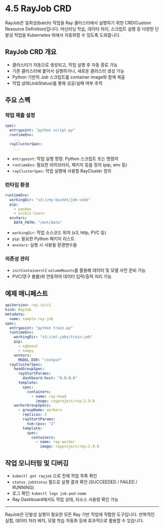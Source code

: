 # 4.5 RayJob CRD

RayJob은 일회성(batch) 작업을 Ray 클러스터에서 실행하기 위한 CRD(Custom Resource Definition)입니다. 머신러닝 학습, 데이터 처리, 스크립트 실행 등 다양한 단발성 작업을 Kubernetes 위에서 자동화할 수 있도록 도와줍니다.

## RayJob CRD 개요

- 클러스터가 자동으로 생성되고, 작업 실행 후 자동 종료 가능
- 기존 클러스터에 붙어서 실행하거나, 새로운 클러스터 생성 가능
- Python 기반의 Job 스크립트를 container image와 함께 제출
- 작업 상태(JobStatus)를 통해 성공/실패 여부 추적

## 주요 스펙

### 작업 제출 설정

```yaml
spec:
  entrypoint: "python script.py"
  runtimeEnv:
    ...
  rayClusterSpec:
    ...
```

- `entrypoint`: 작업 실행 명령. Python 스크립트 또는 명령어
- `runtimeEnv`: 필요한 라이브러리, 패키지 등을 정의 (pip, env 등)
- `rayClusterSpec`: 작업 실행에 사용할 RayCluster 정의

### 런타임 환경

```yaml
runtimeEnv:
  workingDir: "s3://my-bucket/job-code"
  pip:
    - pandas
    - scikit-learn
  envVars:
    DATA_PATH: "/mnt/data"
```

- `workingDir`: 작업 소스코드 위치 (s3, http, PVC 등)
- `pip`: 필요한 Python 패키지 리스트
- `envVars`: 실행 시 사용될 환경변수들

### 의존성 관리

- `initContainers`나 `volumeMounts`를 활용해 데이터 및 모델 사전 준비 가능
- PVC(영구 볼륨)와 연동하여 데이터 입력/출력 처리 가능

## 예제 매니페스트

```yaml
apiVersion: ray.io/v1
kind: RayJob
metadata:
  name: sample-ray-job
spec:
  entrypoint: "python train.py"
  runtimeEnv:
    workingDir: "s3://ml-jobs/train-job"
    pip:
      - xgboost
      - numpy
    envVars:
      MODEL_DIR: "/output"
  rayClusterSpec:
    headGroupSpec:
      rayStartParams:
        dashboard-host: "0.0.0.0"
      template:
        spec:
          containers:
            - name: ray-head
              image: rayproject/ray:2.9.0
    workerGroupSpecs:
      - groupName: workers
        replicas: 2
        rayStartParams:
          num-cpus: "2"
        template:
          spec:
            containers:
              - name: ray-worker
                image: rayproject/ray:2.9.0
```

## 작업 모니터링 및 디버깅

- `kubectl get rayjob` 으로 전체 작업 목록 확인
- `status.jobStatus` 필드로 실행 결과 확인 (SUCCEEDED / FAILED / RUNNING)
- 로그 확인: `kubectl logs job-pod-name`
- Ray Dashboard에서도 작업 상태, 리소스 사용량 확인 가능

---

RayJob은 단발성 실행이 필요한 모든 Ray 기반 작업에 적합한 도구입니다. 반복적인 실험, 데이터 처리 배치, 모델 학습 자동화 등에 효과적으로 활용할 수 있습니다.
